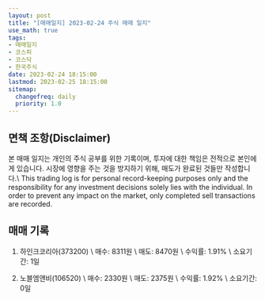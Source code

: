```yaml
---
layout: post
title: "[매매일지] 2023-02-24 주식 매매 일지"
use_math: true
tags:
- 매매일지
- 코스피
- 코스닥
- 한국주식
date: 2023-02-24 18:15:00
lastmod: 2023-02-25 18:15:00
sitemap:
  changefreq: daily
  priority: 1.0
---
```



## 면책 조항(Disclaimer)
본 매매 일지는 개인의 주식 공부를 위한 기록이며, 투자에 대한 책임은 전적으로 본인에게 있습니다. 시장에 영향을 주는 것을 방지하기 위해, 매도가 완료된 것들만 작성합니다.\\
This trading log is for personal record-keeping purposes only and the responsibility for any investment decisions solely lies with the individual. In order to prevent any impact on the market, only completed sell transactions are recorded.


## 매매 기록
1. 하인크코리아(373200) \\ 
   매수: 8311원 \\ 
   매도: 8470원 \\ 
   수익률: 1.91% \\ 
   소요기간: 1일 


2. 노블엠앤비(106520) \\ 
   매수: 2330원 \\ 
   매도: 2375원 \\ 
   수익률: 1.92% \\ 
   소요기간: 0일 


